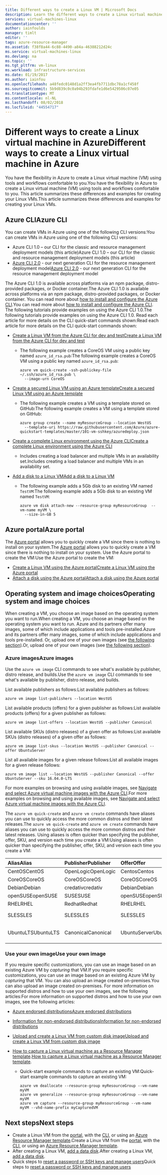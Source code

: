 ```yaml
---
title: Different ways to create a Linux VM | Microsoft Docs
description: Learn the different ways to create a Linux virtual machine on Azure, including links to tools and tutorials for each method.
services: virtual-machines-linux
documentationcenter: ''
author: iainfoulds
manager: timlt
editor: ''
tags: azure-resource-manager
ms.assetid: f38f8a44-6c88-4490-a84a-46388212d24c
ms.service: virtual-machines-linux
ms.devlang: na
ms.topic: ''
ms.tgt_pltfrm: vm-linux
ms.workload: infrastructure-services
ms.date: 01/19/2017
ms.author: iainfou
ms.openlocfilehash: a48fedc0148d1a2ff3ea4fb7711dbc78a1cf458f
ms.sourcegitcommit: 5b9d839c0c0a94b293fdafe1d6e5429506c07e05
ms.translationtype: MT
ms.contentlocale: nl-NL
ms.lasthandoff: 08/02/2018
ms.locfileid: "44554717"
---
```

# <a name="different-ways-to-create-a-linux-virtual-machine-in-azure"></a><span data-ttu-id="4d514-103">Different ways to create a Linux virtual machine in Azure</span><span class="sxs-lookup"><span data-stu-id="4d514-103">Different ways to create a Linux virtual machine in Azure</span></span>
<span data-ttu-id="4d514-104">You have the flexibility in Azure to create a Linux virtual machine (VM) using tools and workflows comfortable to you.</span><span class="sxs-lookup"><span data-stu-id="4d514-104">You have the flexibility in Azure to create a Linux virtual machine (VM) using tools and workflows comfortable to you.</span></span> <span data-ttu-id="4d514-105">This article summarizes these differences and examples for creating your Linux VMs.</span><span class="sxs-lookup"><span data-stu-id="4d514-105">This article summarizes these differences and examples for creating your Linux VMs.</span></span>

## <a name="azure-cli"></a><span data-ttu-id="4d514-106">Azure CLI</span><span class="sxs-lookup"><span data-stu-id="4d514-106">Azure CLI</span></span>
<span data-ttu-id="4d514-107">You can create VMs in Azure using one of the following CLI versions:</span><span class="sxs-lookup"><span data-stu-id="4d514-107">You can create VMs in Azure using one of the following CLI versions:</span></span>

- <span data-ttu-id="4d514-108">Azure CLI 1.0 – our CLI for the classic and resource management deployment models (this article)</span><span class="sxs-lookup"><span data-stu-id="4d514-108">Azure CLI 1.0 – our CLI for the classic and resource management deployment models (this article)</span></span>
- <span data-ttu-id="4d514-109">[Azure CLI 2.0](../windows/creation-choices.md) - our next generation CLI for the resource management deployment model</span><span class="sxs-lookup"><span data-stu-id="4d514-109">[Azure CLI 2.0](../windows/creation-choices.md) - our next generation CLI for the resource management deployment model</span></span>

<span data-ttu-id="4d514-110">The Azure CLI 1.0 is available across platforms via an npm package, distro-provided packages, or Docker container.</span><span class="sxs-lookup"><span data-stu-id="4d514-110">The Azure CLI 1.0 is available across platforms via an npm package, distro-provided packages, or Docker container.</span></span> <span data-ttu-id="4d514-111">You can read more about [how to install and configure the Azure CLI](../../cli-install-nodejs.md).</span><span class="sxs-lookup"><span data-stu-id="4d514-111">You can read more about [how to install and configure the Azure CLI](../../cli-install-nodejs.md).</span></span> <span data-ttu-id="4d514-112">The following tutorials provide examples on using the Azure CLI 1.0.</span><span class="sxs-lookup"><span data-stu-id="4d514-112">The following tutorials provide examples on using the Azure CLI 1.0.</span></span> <span data-ttu-id="4d514-113">Read each article for more details on the CLI quick-start commands shown:</span><span class="sxs-lookup"><span data-stu-id="4d514-113">Read each article for more details on the CLI quick-start commands shown:</span></span>

* [<span data-ttu-id="4d514-114">Create a Linux VM from the Azure CLI for dev and test</span><span class="sxs-lookup"><span data-stu-id="4d514-114">Create a Linux VM from the Azure CLI for dev and test</span></span>](quick-create-cli-nodejs.md?toc=%2fazure%2fvirtual-machines%2flinux%2ftoc.json)
  
  * <span data-ttu-id="4d514-115">The following example creates a CoreOS VM using a public key named `azure_id_rsa.pub`:</span><span class="sxs-lookup"><span data-stu-id="4d514-115">The following example creates a CoreOS VM using a public key named `azure_id_rsa.pub`:</span></span>
    
    ```azurecli
    azure vm quick-create -ssh-publickey-file ~/.ssh/azure_id_rsa.pub \
      --image-urn CoreOS
    ```
* [<span data-ttu-id="4d514-116">Create a secured Linux VM using an Azure template</span><span class="sxs-lookup"><span data-stu-id="4d514-116">Create a secured Linux VM using an Azure template</span></span>](create-ssh-secured-vm-from-template.md?toc=%2fazure%2fvirtual-machines%2flinux%2ftoc.json)
  
  * <span data-ttu-id="4d514-117">The following example creates a VM using a template stored on GitHub:</span><span class="sxs-lookup"><span data-stu-id="4d514-117">The following example creates a VM using a template stored on GitHub:</span></span>
    
    ```azurecli
    azure group create --name myResourceGroup --location WestUS 
      --template-uri https://raw.githubusercontent.com/Azure/azure-quickstart-templates/master/101-vm-sshkey/azuredeploy.json
    ```
* [<span data-ttu-id="4d514-118">Create a complete Linux environment using the Azure CLI</span><span class="sxs-lookup"><span data-stu-id="4d514-118">Create a complete Linux environment using the Azure CLI</span></span>](create-cli-complete-nodejs.md?toc=%2fazure%2fvirtual-machines%2flinux%2ftoc.json)
  
  * <span data-ttu-id="4d514-119">Includes creating a load balancer and multiple VMs in an availability set.</span><span class="sxs-lookup"><span data-stu-id="4d514-119">Includes creating a load balancer and multiple VMs in an availability set.</span></span>
* [<span data-ttu-id="4d514-120">Add a disk to a Linux VM</span><span class="sxs-lookup"><span data-stu-id="4d514-120">Add a disk to a Linux VM</span></span>](add-disk.md?toc=%2fazure%2fvirtual-machines%2flinux%2ftoc.json)
  
  * <span data-ttu-id="4d514-121">The following example adds a 5Gb disk to an existing VM named `TestVM`:</span><span class="sxs-lookup"><span data-stu-id="4d514-121">The following example adds a 5Gb disk to an existing VM named `TestVM`:</span></span>
    
    ```azurecli
    azure vm disk attach-new --resource-group myResourceGroup  --vm-name myVM \
      --size-in-GB 5
    ```

## <a name="azure-portal"></a><span data-ttu-id="4d514-122">Azure portal</span><span class="sxs-lookup"><span data-stu-id="4d514-122">Azure portal</span></span>
<span data-ttu-id="4d514-123">The [Azure portal](https://portal.azure.com) allows you to quickly create a VM since there is nothing to install on your system.</span><span class="sxs-lookup"><span data-stu-id="4d514-123">The [Azure portal](https://portal.azure.com) allows you to quickly create a VM since there is nothing to install on your system.</span></span> <span data-ttu-id="4d514-124">Use the Azure portal to create the VM:</span><span class="sxs-lookup"><span data-stu-id="4d514-124">Use the Azure portal to create the VM:</span></span>

* [<span data-ttu-id="4d514-125">Create a Linux VM using the Azure portal</span><span class="sxs-lookup"><span data-stu-id="4d514-125">Create a Linux VM using the Azure portal</span></span>](quick-create-portal.md?toc=%2fazure%2fvirtual-machines%2flinux%2ftoc.json) 
* [<span data-ttu-id="4d514-126">Attach a disk using the Azure portal</span><span class="sxs-lookup"><span data-stu-id="4d514-126">Attach a disk using the Azure portal</span></span>](../windows/attach-disk-portal.md?toc=%2fazure%2fvirtual-machines%2flinux%2ftoc.json)

## <a name="operating-system-and-image-choices"></a><span data-ttu-id="4d514-127">Operating system and image choices</span><span class="sxs-lookup"><span data-stu-id="4d514-127">Operating system and image choices</span></span>
<span data-ttu-id="4d514-128">When creating a VM, you choose an image based on the operating system you want to run.</span><span class="sxs-lookup"><span data-stu-id="4d514-128">When creating a VM, you choose an image based on the operating system you want to run.</span></span> <span data-ttu-id="4d514-129">Azure and its partners offer many images, some of which include applications and tools pre-installed.</span><span class="sxs-lookup"><span data-stu-id="4d514-129">Azure and its partners offer many images, some of which include applications and tools pre-installed.</span></span> <span data-ttu-id="4d514-130">Or, upload one of your own images (see [the following section](#use-your-own-image)).</span><span class="sxs-lookup"><span data-stu-id="4d514-130">Or, upload one of your own images (see [the following section](#use-your-own-image)).</span></span>

### <a name="azure-images"></a><span data-ttu-id="4d514-131">Azure images</span><span class="sxs-lookup"><span data-stu-id="4d514-131">Azure images</span></span>
<span data-ttu-id="4d514-132">Use the `azure vm image` CLI commands to see what's available by publisher, distro release, and builds.</span><span class="sxs-lookup"><span data-stu-id="4d514-132">Use the `azure vm image` CLI commands to see what's available by publisher, distro release, and builds.</span></span>

<span data-ttu-id="4d514-133">List available publishers as follows:</span><span class="sxs-lookup"><span data-stu-id="4d514-133">List available publishers as follows:</span></span>

```azurecli
azure vm image list-publishers --location WestUS
```

<span data-ttu-id="4d514-134">List available products (offers) for a given publisher as follows:</span><span class="sxs-lookup"><span data-stu-id="4d514-134">List available products (offers) for a given publisher as follows:</span></span>

```azurecli
azure vm image list-offers --location WestUS --publisher Canonical
```

<span data-ttu-id="4d514-135">List available SKUs (distro releases) of a given offer as follows:</span><span class="sxs-lookup"><span data-stu-id="4d514-135">List available SKUs (distro releases) of a given offer as follows:</span></span>

```azurecli
azure vm image list-skus --location WestUS --publisher Canonical --offer UbuntuServer
```

<span data-ttu-id="4d514-136">List all available images for a given release follows:</span><span class="sxs-lookup"><span data-stu-id="4d514-136">List all available images for a given release follows:</span></span>

```azurecli
azure vm image list --location WestUS --publisher Canonical --offer UbuntuServer --sku 16.04.0-LTS
```

<span data-ttu-id="4d514-137">For more examples on browsing and using available images, see [Navigate and select Azure virtual machine images with the Azure CLI](../windows/cli-ps-findimage.md?toc=%2fazure%2fvirtual-machines%2flinux%2ftoc.json).</span><span class="sxs-lookup"><span data-stu-id="4d514-137">For more examples on browsing and using available images, see [Navigate and select Azure virtual machine images with the Azure CLI](../windows/cli-ps-findimage.md?toc=%2fazure%2fvirtual-machines%2flinux%2ftoc.json).</span></span>

<span data-ttu-id="4d514-138">The `azure vm quick-create` and `azure vm create` commands have aliases you can use to quickly access the more common distros and their latest releases.</span><span class="sxs-lookup"><span data-stu-id="4d514-138">The `azure vm quick-create` and `azure vm create` commands have aliases you can use to quickly access the more common distros and their latest releases.</span></span> <span data-ttu-id="4d514-139">Using aliases is often quicker than specifying the publisher, offer, SKU, and version each time you create a VM:</span><span class="sxs-lookup"><span data-stu-id="4d514-139">Using aliases is often quicker than specifying the publisher, offer, SKU, and version each time you create a VM:</span></span>

| <span data-ttu-id="4d514-140">Alias</span><span class="sxs-lookup"><span data-stu-id="4d514-140">Alias</span></span> | <span data-ttu-id="4d514-141">Publisher</span><span class="sxs-lookup"><span data-stu-id="4d514-141">Publisher</span></span> | <span data-ttu-id="4d514-142">Offer</span><span class="sxs-lookup"><span data-stu-id="4d514-142">Offer</span></span> | <span data-ttu-id="4d514-143">SKU</span><span class="sxs-lookup"><span data-stu-id="4d514-143">SKU</span></span> | <span data-ttu-id="4d514-144">Version</span><span class="sxs-lookup"><span data-stu-id="4d514-144">Version</span></span> |
|:--- |:--- |:--- |:--- |:--- |
| <span data-ttu-id="4d514-145">CentOS</span><span class="sxs-lookup"><span data-stu-id="4d514-145">CentOS</span></span> |<span data-ttu-id="4d514-146">OpenLogic</span><span class="sxs-lookup"><span data-stu-id="4d514-146">OpenLogic</span></span> |<span data-ttu-id="4d514-147">Centos</span><span class="sxs-lookup"><span data-stu-id="4d514-147">Centos</span></span> |<span data-ttu-id="4d514-148">7.2</span><span class="sxs-lookup"><span data-stu-id="4d514-148">7.2</span></span> |<span data-ttu-id="4d514-149">latest</span><span class="sxs-lookup"><span data-stu-id="4d514-149">latest</span></span> |
| <span data-ttu-id="4d514-150">CoreOS</span><span class="sxs-lookup"><span data-stu-id="4d514-150">CoreOS</span></span> |<span data-ttu-id="4d514-151">CoreOS</span><span class="sxs-lookup"><span data-stu-id="4d514-151">CoreOS</span></span> |<span data-ttu-id="4d514-152">CoreOS</span><span class="sxs-lookup"><span data-stu-id="4d514-152">CoreOS</span></span> |<span data-ttu-id="4d514-153">Stable</span><span class="sxs-lookup"><span data-stu-id="4d514-153">Stable</span></span> |<span data-ttu-id="4d514-154">latest</span><span class="sxs-lookup"><span data-stu-id="4d514-154">latest</span></span> |
| <span data-ttu-id="4d514-155">Debian</span><span class="sxs-lookup"><span data-stu-id="4d514-155">Debian</span></span> |<span data-ttu-id="4d514-156">credativ</span><span class="sxs-lookup"><span data-stu-id="4d514-156">credativ</span></span> |<span data-ttu-id="4d514-157">Debian</span><span class="sxs-lookup"><span data-stu-id="4d514-157">Debian</span></span> |<span data-ttu-id="4d514-158">8</span><span class="sxs-lookup"><span data-stu-id="4d514-158">8</span></span> |<span data-ttu-id="4d514-159">latest</span><span class="sxs-lookup"><span data-stu-id="4d514-159">latest</span></span> |
| <span data-ttu-id="4d514-160">openSUSE</span><span class="sxs-lookup"><span data-stu-id="4d514-160">openSUSE</span></span> |<span data-ttu-id="4d514-161">SUSE</span><span class="sxs-lookup"><span data-stu-id="4d514-161">SUSE</span></span> |<span data-ttu-id="4d514-162">openSUSE</span><span class="sxs-lookup"><span data-stu-id="4d514-162">openSUSE</span></span> |<span data-ttu-id="4d514-163">13.2</span><span class="sxs-lookup"><span data-stu-id="4d514-163">13.2</span></span> |<span data-ttu-id="4d514-164">latest</span><span class="sxs-lookup"><span data-stu-id="4d514-164">latest</span></span> |
| <span data-ttu-id="4d514-165">RHEL</span><span class="sxs-lookup"><span data-stu-id="4d514-165">RHEL</span></span> |<span data-ttu-id="4d514-166">Redhat</span><span class="sxs-lookup"><span data-stu-id="4d514-166">Redhat</span></span> |<span data-ttu-id="4d514-167">RHEL</span><span class="sxs-lookup"><span data-stu-id="4d514-167">RHEL</span></span> |<span data-ttu-id="4d514-168">7.2</span><span class="sxs-lookup"><span data-stu-id="4d514-168">7.2</span></span> |<span data-ttu-id="4d514-169">latest</span><span class="sxs-lookup"><span data-stu-id="4d514-169">latest</span></span> |
| <span data-ttu-id="4d514-170">SLES</span><span class="sxs-lookup"><span data-stu-id="4d514-170">SLES</span></span> |<span data-ttu-id="4d514-171">SLES</span><span class="sxs-lookup"><span data-stu-id="4d514-171">SLES</span></span> |<span data-ttu-id="4d514-172">SLES</span><span class="sxs-lookup"><span data-stu-id="4d514-172">SLES</span></span> |<span data-ttu-id="4d514-173">12-SP1</span><span class="sxs-lookup"><span data-stu-id="4d514-173">12-SP1</span></span> |<span data-ttu-id="4d514-174">latest</span><span class="sxs-lookup"><span data-stu-id="4d514-174">latest</span></span> |
| <span data-ttu-id="4d514-175">UbuntuLTS</span><span class="sxs-lookup"><span data-stu-id="4d514-175">UbuntuLTS</span></span> |<span data-ttu-id="4d514-176">Canonical</span><span class="sxs-lookup"><span data-stu-id="4d514-176">Canonical</span></span> |<span data-ttu-id="4d514-177">UbuntuServer</span><span class="sxs-lookup"><span data-stu-id="4d514-177">UbuntuServer</span></span> |<span data-ttu-id="4d514-178">14.04.4-LTS</span><span class="sxs-lookup"><span data-stu-id="4d514-178">14.04.4-LTS</span></span> |<span data-ttu-id="4d514-179">latest</span><span class="sxs-lookup"><span data-stu-id="4d514-179">latest</span></span> |

### <a name="use-your-own-image"></a><span data-ttu-id="4d514-180">Use your own image</span><span class="sxs-lookup"><span data-stu-id="4d514-180">Use your own image</span></span>
<span data-ttu-id="4d514-181">If you require specific customizations, you can use an image based on an existing Azure VM by *capturing* that VM.</span><span class="sxs-lookup"><span data-stu-id="4d514-181">If you require specific customizations, you can use an image based on an existing Azure VM by *capturing* that VM.</span></span> <span data-ttu-id="4d514-182">You can also upload an image created on-premises.</span><span class="sxs-lookup"><span data-stu-id="4d514-182">You can also upload an image created on-premises.</span></span> <span data-ttu-id="4d514-183">For more information on supported distros and how to use your own images, see the following articles:</span><span class="sxs-lookup"><span data-stu-id="4d514-183">For more information on supported distros and how to use your own images, see the following articles:</span></span>

* [<span data-ttu-id="4d514-184">Azure endorsed distributions</span><span class="sxs-lookup"><span data-stu-id="4d514-184">Azure endorsed distributions</span></span>](endorsed-distros.md?toc=%2fazure%2fvirtual-machines%2flinux%2ftoc.json)
* [<span data-ttu-id="4d514-185">Information for non-endorsed distributions</span><span class="sxs-lookup"><span data-stu-id="4d514-185">Information for non-endorsed distributions</span></span>](create-upload-generic.md?toc=%2fazure%2fvirtual-machines%2flinux%2ftoc.json)
* [<span data-ttu-id="4d514-186">Upload and create a Linux VM from custom disk image</span><span class="sxs-lookup"><span data-stu-id="4d514-186">Upload and create a Linux VM from custom disk image</span></span>](upload-vhd.md?toc=%2fazure%2fvirtual-machines%2flinux%2ftoc.json)
* <span data-ttu-id="4d514-187">[How to capture a Linux virtual machine as a Resource Manager template](capture-image.md?toc=%2fazure%2fvirtual-machines%2flinux%2ftoc.json).</span><span class="sxs-lookup"><span data-stu-id="4d514-187">[How to capture a Linux virtual machine as a Resource Manager template](capture-image.md?toc=%2fazure%2fvirtual-machines%2flinux%2ftoc.json).</span></span>
  
  * <span data-ttu-id="4d514-188">Quick-start example commands to capture an existing VM:</span><span class="sxs-lookup"><span data-stu-id="4d514-188">Quick-start example commands to capture an existing VM:</span></span>
    
    ```azurecli
    azure vm deallocate --resource-group myResourceGroup --vm-name myVM
    azure vm generalize --resource-group myResourceGroup --vm-name myVM
    azure vm capture --resource-group myResourceGroup --vm-name myVM --vhd-name-prefix myCapturedVM
    ```

## <a name="next-steps"></a><span data-ttu-id="4d514-189">Next steps</span><span class="sxs-lookup"><span data-stu-id="4d514-189">Next steps</span></span>
* <span data-ttu-id="4d514-190">Create a Linux VM from the [portal](quick-create-portal.md?toc=%2fazure%2fvirtual-machines%2flinux%2ftoc.json), with the [CLI](quick-create-cli.md?toc=%2fazure%2fvirtual-machines%2flinux%2ftoc.json), or using an [Azure Resource Manager template](../windows/cli-deploy-templates.md?toc=%2fazure%2fvirtual-machines%2flinux%2ftoc.json).</span><span class="sxs-lookup"><span data-stu-id="4d514-190">Create a Linux VM from the [portal](quick-create-portal.md?toc=%2fazure%2fvirtual-machines%2flinux%2ftoc.json), with the [CLI](quick-create-cli.md?toc=%2fazure%2fvirtual-machines%2flinux%2ftoc.json), or using an [Azure Resource Manager template](../windows/cli-deploy-templates.md?toc=%2fazure%2fvirtual-machines%2flinux%2ftoc.json).</span></span>
* <span data-ttu-id="4d514-191">After creating a Linux VM, [add a data disk](add-disk.md?toc=%2fazure%2fvirtual-machines%2flinux%2ftoc.json).</span><span class="sxs-lookup"><span data-stu-id="4d514-191">After creating a Linux VM, [add a data disk](add-disk.md?toc=%2fazure%2fvirtual-machines%2flinux%2ftoc.json).</span></span>
* <span data-ttu-id="4d514-192">Quick steps to [reset a password or SSH keys and manage users](using-vmaccess-extension.md?toc=%2fazure%2fvirtual-machines%2flinux%2ftoc.json)</span><span class="sxs-lookup"><span data-stu-id="4d514-192">Quick steps to [reset a password or SSH keys and manage users](using-vmaccess-extension.md?toc=%2fazure%2fvirtual-machines%2flinux%2ftoc.json)</span></span>

